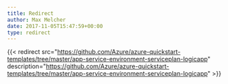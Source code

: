```yaml
---
title: Redirect
author: Max Melcher
date: 2017-11-05T15:47:59+00:00
type: redirect
---
```

{{< redirect src="https://github.com/Azure/azure-quickstart-templates/tree/master/app-service-environment-serviceplan-logicapp" description="https://github.com/Azure/azure-quickstart-templates/tree/master/app-service-environment-serviceplan-logicapp" >}}
